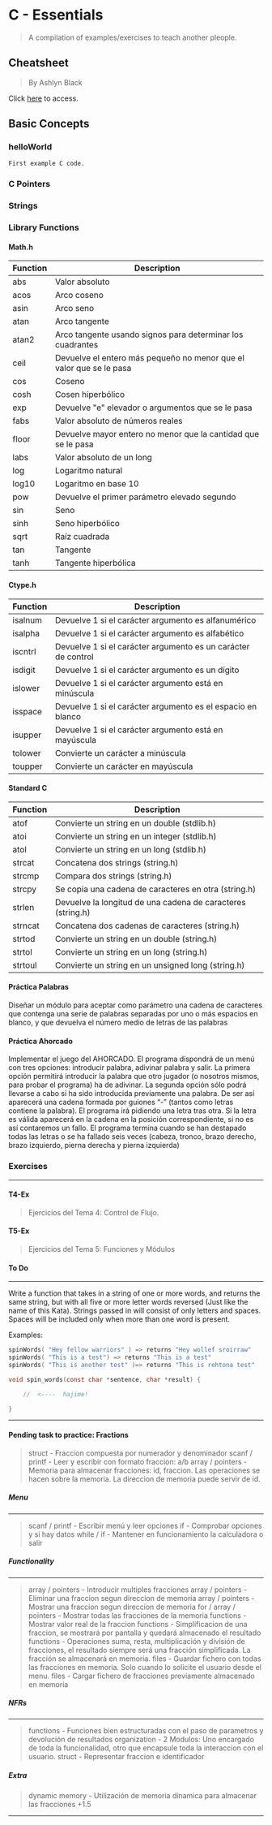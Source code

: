 # C - Essentials

> A compilation of examples/exercises to teach another pleople.

## Cheatsheet

> By Ashlyn Black

Click [here](https://cheatography.com/ashlyn-black/cheat-sheets/c-reference/) to access.

## Basic Concepts

### helloWorld

    First example C code.

### C Pointers

### Strings

### Library Functions

#### Math.h

| Function | Description                                                         |
| -------- | ------------------------------------------------------------------- |
| abs      | Valor absoluto                                                      |
| acos     | Arco coseno                                                         |
| asin     | Arco seno                                                           |
| atan     | Arco tangente                                                       |
| atan2    | Arco tangente usando signos para determinar los cuadrantes          |
| ceil     | Devuelve el entero más pequeño no menor que el valor que se le pasa |
| cos      | Coseno                                                              |
| cosh     | Cosen hiperbólico                                                   |
| exp      | Devuelve "e" elevador o argumentos que se le pasa                   |
| fabs     | Valor absoluto de números reales                                    |
| floor    | Devuelve mayor entero no menor que la cantidad que se le pasa       |
| labs     | Valor absoluto de un long                                           |
| log      | Logaritmo natural                                                   |
| log10    | Logaritmo en base 10                                                |
| pow      | Devuelve el primer parámetro elevado segundo                        |
| sin      | Seno                                                                |
| sinh     | Seno hiperbólico                                                    |
| sqrt     | Raíz cuadrada                                                       |
| tan      | Tangente                                                            |
| tanh     | Tangente hiperbólica                                                |

#### Ctype.h

| Function | Description                                                   |
| -------- | ------------------------------------------------------------- |
| isalnum  | Devuelve 1 si el carácter argumento es alfanumérico           |
| isalpha  | Devuelve 1 si el carácter argumento es alfabético             |
| iscntrl  | Devuelve 1 si el carácter argumento es un carácter de control |
| isdigit  | Devuelve 1 si el carácter argumento es un dígito              |
| islower  | Devuelve 1 si el carácter argumento está en minúscula         |
| isspace  | Devuelve 1 si el carácter argumento es el espacio en blanco   |
| isupper  | Devuelve 1 si el carácter argumento está en mayúscula         |
| tolower  | Convierte un carácter a minúscula                             |
| toupper  | Convierte un carácter en mayúscula                            |

#### Standard C

| Function | Description                                                 |
| -------- | ----------------------------------------------------------- |
| atof     | Convierte un string en un double (stdlib.h)                 |
| atoi     | Convierte un string en un integer (stdlib.h)                |
| atol     | Convierte un string en un long (stdlib.h)                   |
| strcat   | Concatena dos strings (string.h)                            |
| strcmp   | Compara dos strings (string.h)                              |
| strcpy   | Se copia una cadena de caracteres en otra (string.h)        |
| strlen   | Devuelve la longitud de una cadena de caracteres (string.h) |
| strncat  | Concatena dos cadenas de caracteres (string.h)              |
| strtod   | Convierte un string en un double (string.h)                 |
| strtol   | Convierte un string en un long (string.h)                   |
| strtoul  | Convierte un string en un unsigned long (string.h)          |

#### Práctica Palabras

Diseñar un módulo para aceptar como parámetro una cadena de caracteres que contenga una serie de palabras separadas por uno o más espacios en
blanco, y que devuelva el número medio de letras de las palabras

#### Práctica Ahorcado

Implementar el juego del AHORCADO. El programa dispondrá de un menú con tres opciones: introducir palabra, adivinar palabra y salir. La primera opción
permitirá introducir la palabra que otro jugador (o nosotros mismos, para probar el programa) ha de adivinar. La segunda opción sólo podrá llevarse a
cabo si ha sido introducida previamente una palabra. De ser así aparecerá una cadena formada por guiones “-” (tantos como letras contiene la palabra). El
programa irá pidiendo una letra tras otra. Si la letra es válida aparecerá en la cadena en la posición correspondiente, si no es así contaremos un fallo. El programa termina cuando se han destapado todas las letras o se ha fallado seis veces (cabeza, tronco, brazo derecho, brazo izquierdo, pierna derecha y pierna izquierda)

### Exercises

---

#### T4-Ex

> Ejercicios del Tema 4: Control de Flujo.

#### T5-Ex

> Ejercicios del Tema 5: Funciones y Módulos

#### To Do

---

Write a function that takes in a string of one or more words, and returns the same string, but with all five or more letter words reversed (Just like the name of this Kata). Strings passed in will consist of only letters and spaces. Spaces will be included only when more than one word is present.

Examples:

```C
spinWords( "Hey fellow warriors" ) => returns "Hey wollef sroirraw"
spinWords( "This is a test") => returns "This is a test"
spinWords( "This is another test" )=> returns "This is rehtona test"
```

```C
void spin_words(const char *sentence, char *result) {

    //  <----  hajime!

}
```

---

#### Pending task to practice: Fractions

> struct - Fraccion compuesta por numerador y denominador
> scanf / printf - Leer y escribir con formato fraccion: a/b
> array / pointers - Memoria para almacenar fracciones: id, fraccion. Las operaciones se hacen sobre la memoria. La direccion de memoria puede servir de id.

##### Menu

---

> scanf / printf - Escribir menú y leer opciones
> if - Comprobar opciones y si hay datos
> while / if - Mantener en funcionamiento la calculadora o salir

##### Functionality

---

> array / pointers - Introducir multiples fracciones
> array / pointers - Eliminar una fraccion segun direccion de memoria
> array / pointers - Mostrar una fraccion segun direccion de memoria
> for / array / pointers - Mostrar todas las fracciones de la memoria
> functions - Mostrar valor real de la fraccion
> functions - Simplificacion de una fraccion, se mostrará por pantalla y quedará almacenado el resultado
> functions - Operaciones suma, resta, multiplicación y división de fracciones, el resultado siempre será una fracción simplificada.
> La fracción se almacenará en memoria.
> files - Guardar fichero con todas las fracciones en memoria. Solo cuando lo solicite el usuario desde el menu.
> files - Cargar fichero de fracciones previamente almacenado en memoria

##### NFRs

---

> functions - Funciones bien estructuradas con el paso de parametros y devolución de resultados
> organization - 2 Modulos: Uno encargado de toda la funcionalidad, otro que encapsule toda la interaccion con el usuario.
> struct - Representar fraccion e identificador

##### Extra

> dynamic memory - Utilización de memoria dinamica para almacenar las fracciones +1.5

---
